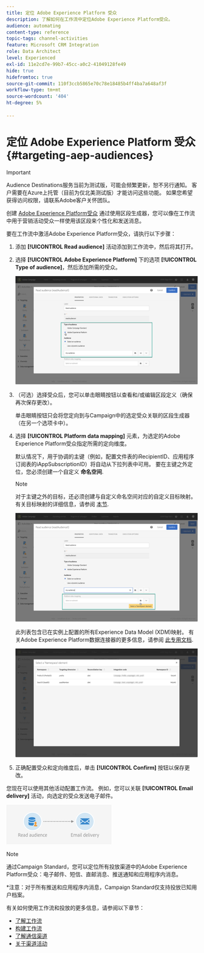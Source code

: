 ```yaml
---
title: 定位 Adobe Experience Platform 受众
description: 了解如何在工作流中定位Adobe Experience Platform受众。
audience: automating
content-type: reference
topic-tags: channel-activities
feature: Microsoft CRM Integration
role: Data Architect
level: Experienced
exl-id: 11e2cd7e-99b7-45cc-a0c2-41049128fe49
hide: true
hidefromtoc: true
source-git-commit: 110f3ccb5865e70c78e18485b4ff4ba7a648af3f
workflow-type: tm+mt
source-wordcount: '404'
ht-degree: 5%

---
```


# 定位 Adobe Experience Platform 受众 {#targeting-aep-audiences}

>[!IMPORTANT]
>
>Audience Destinations服务当前为测试版，可能会频繁更新，恕不另行通知。 客户需要在Azure上托管（目前为仅北美测试版）才能访问这些功能。 如果您希望获得访问权限，请联系Adobe客户关怀团队。

创建 [Adobe Experience Platform受众](../../integrating/using/aep-about-audience-destinations-service.md) 通过使用区段生成器，您可以像在工作流中用于营销活动受众一样使用该区段来个性化和发送消息。

要在工作流中激活Adobe Experience Platform受众，请执行以下步骤：

1. 添加 **[!UICONTROL Read audience]** 活动添加到工作流中，然后将其打开。

1. 选择 **[!UICONTROL Adobe Experience Platform]** 下的选项 **[!UICONTROL Type of audience]**，然后添加所需的受众。

   ![](assets/aep_wkf_readaudience.png)

1. （可选）选择受众后，您可以单击眼睛按钮以查看和/或编辑区段定义（确保再次保存更改）。

   单击眼睛按钮只会将您定向到与Campaign中的选定受众关联的区段生成器（在另一个选项卡中）。

1. 选择 **[!UICONTROL Platform data mapping]** 元素，为选定的Adobe Experience Platform受众指定所需的定向维度。

   默认情况下，用于协调的主键（例如，配置文件表的iRecipientID、应用程序订阅表的iAppSubscriptionID）将自动从下拉列表中可用。 要在主键之外定位，您必须创建一个自定义 **命名空间**.

   >[!NOTE]
   >
   >对于主键之外的目标，还必须创建与自定义命名空间对应的自定义目标映射。 有关目标映射的详细信息，请参阅 [本节](../../administration/using/target-mappings-in-campaign.md).

   ![](assets/aep_wkf_readaudience_namespace.png)

   此列表包含已在实例上配置的所有Experience Data Model (XDM)映射。 有关Adobe Experience Platform数据连接器的更多信息，请参阅 [此专用文档](../../integrating/using/aep-about-data-connector.md).

   ![](assets/aep_wkf_readaudience_namespace2.png)

1. 正确配置受众和定向维度后，单击 **[!UICONTROL Confirm]** 按钮以保存更改。

您现在可以使用其他活动配置工作流。 例如，您可以关联 **[!UICONTROL Email delivery]** 活动，向选定的受众发送电子邮件。

![](assets/aep_wkf_email.png)

>[!NOTE]
>
>通过Campaign Standard，您可以定位所有投放渠道中的Adobe Experience Platform受众：电子邮件、短信、直邮消息、推送通知和应用程序内消息。
>
>*注意：对于所有推送和应用程序内消息，Campaign Standard仅支持投放已知用户档案。

有关如何使用工作流和投放的更多信息，请参阅以下章节：

* [了解工作流](../../automating/using/get-started-workflows.md)
* [构建工作流](../../automating/using/building-a-workflow.md)
* [了解通信渠道](../../channels/using/get-started-communication-channels.md)
* [关于渠道活动](../../automating/using/about-channel-activities.md)

